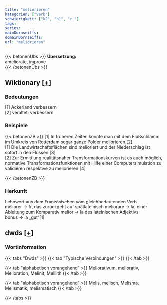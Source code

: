 ```yaml
---
title: "meliorieren"
kategorien: ["Verb"]
schwierigkeit: ["k2", "h1", "r_"]
tags:
series:
mainDornseiffs:
domainDornseiffs:
url: "meliorieren"
---
```


{{< betonenÜbs >}}
**Übersetzung:**  
ameliorate, improve  
{{< /betonenÜbs >}}

## Wiktionary [[+](https://de.wiktionary.org/wiki/meliorieren)]

### Bedeutungen
[1] Ackerland verbessern  
[2] veraltet: verbessern  

### Beispiele
{{< betonenZB >}}
[1] In früheren Zeiten konnte man mit dem Flußschlamm im Umkreis von Rotterdam sogar ganze Polder meliorieren.[2]  
[1] Die Landwirtschaftsflächen sind melioriert und der Niederschlag ist sofort in den Flüssen.[3]  
[2] Zur Ermittlung realitätsnaher Transformationskurven ist es auch möglich, normative Transformationsfunktionen mit Hilfe einer Computersimulation zu validieren respektive zu meliorieren.[4]  

{{< /betonenZB >}}
### Herkunft
Lehnwort aus dem Französischen vom gleichbedeutenden Verb méliorer → fr, das zurückgeht auf spätlateinisch meliorare → la, einer Ableitung zum Komparativ melior → la des lateinischen Adjektivs bonus → la „gut“[1]  



## dwds [[+](https://www.dwds.de/wb/meliorieren)]

### Wortinformation
{{< tabs "Dwds" >}}
{{< tab "Typische Verbindungen" >}}
{{< /tab >}}

{{< tab "alphabetisch vorangehend" >}}
Meliorativum, meliorativ, Melioration, Melinit, Melilith
{{< /tab >}}

{{< tab "alphabetisch vorangehend" >}}
Melis, melisch, Melisma, Melismatik, melismatisch
{{< /tab >}}

{{< /tabs >}}

